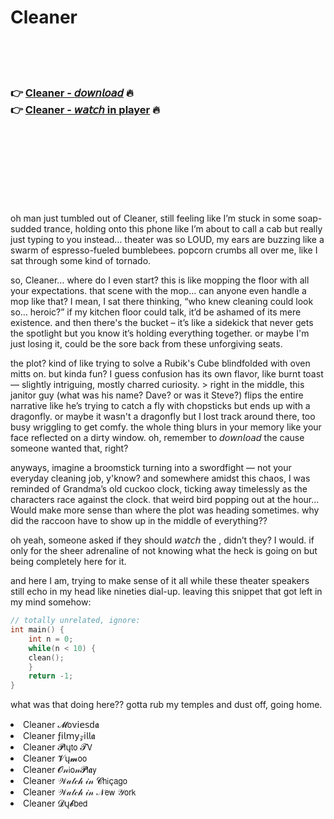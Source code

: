 <h1>Cleaner</h1>

<br><br><br>

<h3>👉 <a href="https://Jays-mataposttu1976.github.io/thrdcjddnh/">Cleaner - 𝘥𝘰𝘸𝘯𝘭𝘰𝘢𝘥</a> 🔥<br>
👉 <a href="https://Jays-mataposttu1976.github.io/thrdcjddnh/">Cleaner - 𝘸𝘢𝘵𝘤𝘩 in player</a> 🔥
</h3>



<br><br><br><br><br><br><br>


oh man just tumbled out of Cleaner, still feeling like I’m stuck in some soap-sudded trance, holding onto this phone like I’m about to call a cab but really just typing to you instead… theater was so LOUD, my ears are buzzing like a swarm of espresso-fueled bumblebees. popcorn crumbs all over me, like I sat through some kind of tornado.

so, Cleaner… where do I even start? this   is like mopping the floor with all your expectations. that scene with the mop… can anyone even handle a mop like that? I mean, I sat there thinking, “who knew cleaning could look so… heroic?” if my kitchen floor could talk, it’d be ashamed of its mere existence. and then there's the bucket – it’s like a sidekick that never gets the spotlight but you know it’s holding everything together. or maybe I'm just losing it, could be the sore back from these unforgiving seats.

the plot? kind of like trying to solve a Rubik's Cube blindfolded with oven mitts on. but kinda fun? I guess confusion has its own flavor, like burnt toast — slightly intriguing, mostly charred curiosity. > right in the middle, this janitor guy (what was his name? Dave? or was it Steve?) flips the entire narrative like he’s trying to catch a fly with chopsticks but ends up with a dragonfly. or maybe it wasn't a dragonfly but I lost track around there, too busy wriggling to get comfy. the whole thing blurs in your memory like your face reflected on a dirty window. oh, remember to 𝘥𝘰𝘸𝘯𝘭𝘰𝘢𝘥 the   cause someone wanted that, right?

anyways, imagine a broomstick turning into a swordfight — not your everyday cleaning job, y'know? and somewhere amidst this chaos, I was reminded of Grandma’s old cuckoo clock, ticking away timelessly as the characters race against the clock. that weird bird popping out at the hour... Would make more sense than where the plot was heading sometimes. why did the raccoon have to show up in the middle of everything??

oh yeah, someone asked if they should 𝘸𝘢𝘵𝘤𝘩 the  , didn’t they? I would. if only for the sheer adrenaline of not knowing what the heck is going on but being completely here for it.

and here I am, trying to make sense of it all while these theater speakers still echo in my head like nineties dial-up. leaving this snippet that got left in my mind somehow:

```cpp
// totally unrelated, ignore:
int main() {
    int n = 0;
    while(n < 10) {
    clean();
    }
    return -1;
}
```

what was that doing here?? gotta rub my temples and dust off, going home.

<li>Cleaner 𝓜𝗈ν𝗂𝖾𝗌ԁ𝖆</li>
<li>Cleaner ƒ𝗂𝗅𝗆𝗒𝓏𝗂𝗅𝗅𝖆</li>
<li>Cleaner 𝓟𝗅ų𝗍𝗈 𝓣𝖵</li>
<li>Cleaner 𝓥ų𝓶𝗈𝗈</li>
<li>Cleaner 𝓞𝓃𝗂𝗈𝓃𝓟𝗅𝖆𝗒</li>
<li>Cleaner 𝒲𝒶𝓉𝒸𝒽 𝒾𝓃 𝓒𝗁𝗂ç𝖺𝗀𝗈</li>
<li>Cleaner 𝒲𝒶𝓉𝒸𝒽 𝒾𝓃 𝒩𝖾𝗐 𝒴𝗈𝗋𝗄</li>
<li>Cleaner 𝓓ų𝓫𝖻𝖾𝖽</li>
